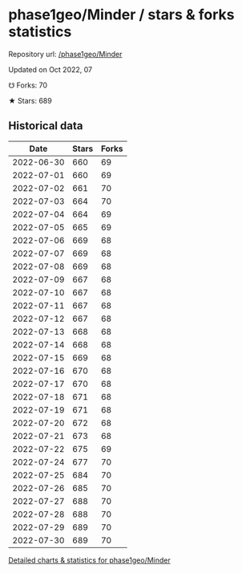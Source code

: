 # phase1geo/Minder / stars & forks statistics

Repository url: [/phase1geo/Minder](https://github.com/phase1geo/Minder)

Updated on Oct 2022, 07

☋ Forks: 70

★ Stars: 689

## Historical data
| Date | Stars | Forks |
|------|-------|-------|
| 2022-06-30 | 660 | 69 | 
| 2022-07-01 | 660 | 69 | 
| 2022-07-02 | 661 | 70 | 
| 2022-07-03 | 664 | 70 | 
| 2022-07-04 | 664 | 69 | 
| 2022-07-05 | 665 | 69 | 
| 2022-07-06 | 669 | 68 | 
| 2022-07-07 | 669 | 68 | 
| 2022-07-08 | 669 | 68 | 
| 2022-07-09 | 667 | 68 | 
| 2022-07-10 | 667 | 68 | 
| 2022-07-11 | 667 | 68 | 
| 2022-07-12 | 667 | 68 | 
| 2022-07-13 | 668 | 68 | 
| 2022-07-14 | 668 | 68 | 
| 2022-07-15 | 669 | 68 | 
| 2022-07-16 | 670 | 68 | 
| 2022-07-17 | 670 | 68 | 
| 2022-07-18 | 671 | 68 | 
| 2022-07-19 | 671 | 68 | 
| 2022-07-20 | 672 | 68 | 
| 2022-07-21 | 673 | 68 | 
| 2022-07-22 | 675 | 69 | 
| 2022-07-24 | 677 | 70 | 
| 2022-07-25 | 684 | 70 | 
| 2022-07-26 | 685 | 70 | 
| 2022-07-27 | 688 | 70 | 
| 2022-07-28 | 688 | 70 | 
| 2022-07-29 | 689 | 70 | 
| 2022-07-30 | 689 | 70 | 


[Detailed charts & statistics for phase1geo/Minder](https://reviewgithub.com/rep/phase1geo/Minder)
